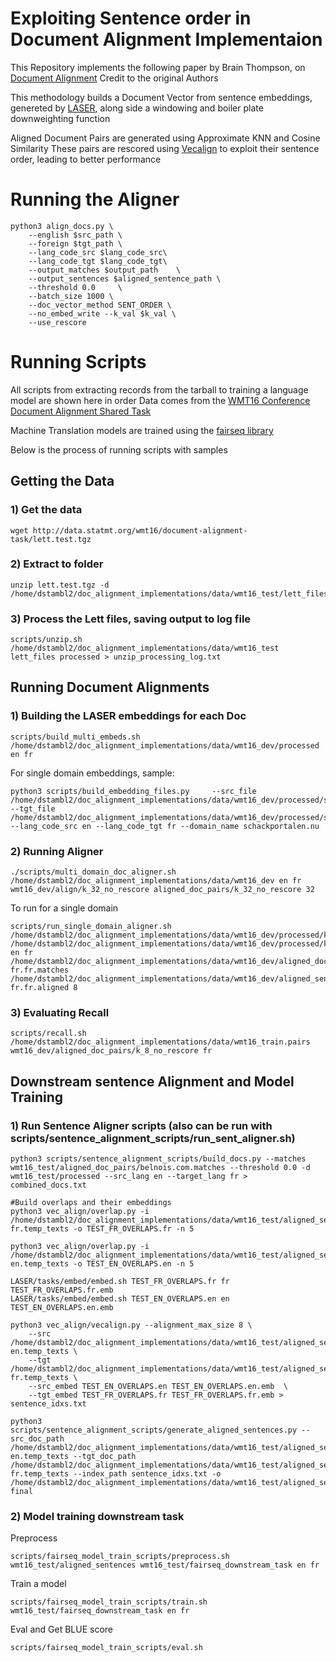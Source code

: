 # Exploiting Sentence order in Document Alignment Implementaion

This Repository implements the following paper by Brain Thompson, on [Document Alignment](https://aclanthology.org/2020.emnlp-main.483.pdf) Credit to the original Authors

This methodology builds a Document Vector from sentence embeddings, genereted by [LASER](https://github.com/facebookresearch/LASER), along side a windowing and boiler plate downweighting function

Aligned Document Pairs are generated using Approximate KNN and Cosine Similarity
These pairs are rescored using [Vecalign](https://aclanthology.org/D19-1136.pdf) to exploit their sentence order, leading to better performance

# Running the Aligner
```
python3 align_docs.py \
    --english $src_path \
    --foreign $tgt_path \
    --lang_code_src $lang_code_src\
    --lang_code_tgt $lang_code_tgt\
    --output_matches $output_path    \
    --output_sentences $aligned_sentence_path \
    --threshold 0.0     \
    --batch_size 1000 \
    --doc_vector_method SENT_ORDER \
    --no_embed_write --k_val $k_val \
    --use_rescore
```

# Running Scripts
All scripts from extracting records from the tarball
to training a language model are shown here in order
Data comes from the [WMT16 Conference Document Alignment Shared Task](https://www.statmt.org/wmt16/bilingual-task.html)

Machine Translation models are trained using the [fairseq library](https://fairseq.readthedocs.io/en/latest/index.html)

Below is the process of running scripts with samples

## Getting the Data
### 1) Get the data
```
wget http://data.statmt.org/wmt16/document-alignment-task/lett.test.tgz
```

### 2) Extract to folder
```
unzip lett.test.tgz -d /home/dstambl2/doc_alignment_implementations/data/wmt16_test/lett_files
```

### 3) Process the Lett files, saving output to log file
```
scripts/unzip.sh /home/dstambl2/doc_alignment_implementations/data/wmt16_test lett_files processed > unzip_processing_log.txt
```


## Running Document Alignments
### 1) Building the LASER embeddings for each Doc
```
scripts/build_multi_embeds.sh /home/dstambl2/doc_alignment_implementations/data/wmt16_dev/processed en fr
```

For single domain embeddings, sample:
```
python3 scripts/build_embedding_files.py     --src_file /home/dstambl2/doc_alignment_implementations/data/wmt16_dev/processed/schackportalen.nu.en.gz --tgt_file /home/dstambl2/doc_alignment_implementations/data/wmt16_dev/processed/schackportalen.nu.fr.gz   --lang_code_src en --lang_code_tgt fr --domain_name schackportalen.nu
```


### 2) Running Aligner
```
./scripts/multi_domain_doc_aligner.sh /home/dstambl2/doc_alignment_implementations/data/wmt16_dev en fr wmt16_dev/align/k_32_no_rescore aligned_doc_pairs/k_32_no_rescore 32
```

To run for a single domain

```
scripts/run_single_domain_aligner.sh         /home/dstambl2/doc_alignment_implementations/data/wmt16_dev/processed/kicktionary.de.en.gz /home/dstambl2/doc_alignment_implementations/data/wmt16_dev/processed/kicktionary.de.fr.gz en fr         /home/dstambl2/doc_alignment_implementations/data/wmt16_dev/aligned_doc_pairs/k_8_no_rescore/kicktionary.de.en-fr.fr.matches /home/dstambl2/doc_alignment_implementations/data/wmt16_dev/aligned_sentences/kicktionary.de.en-fr.fr.aligned 8
```

### 3) Evaluating Recall
```
scripts/recall.sh /home/dstambl2/doc_alignment_implementations/data/wmt16_train.pairs wmt16_dev/aligned_doc_pairs/k_8_no_rescore fr
```

## Downstream sentence Alignment and Model Training
### 1) Run Sentence Aligner scripts (also can be run with scripts/sentence_alignment_scripts/run_sent_aligner.sh)
```
python3 scripts/sentence_alignment_scripts/build_docs.py --matches wmt16_test/aligned_doc_pairs/belnois.com.matches --threshold 0.0 -d wmt16_test/processed --src_lang en --target_lang fr > combined_docs.txt
```

```
#Build overlaps and their embeddings
python3 vec_align/overlap.py -i /home/dstambl2/doc_alignment_implementations/data/wmt16_test/aligned_sentences/belnois.com-fr.temp_texts -o TEST_FR_OVERLAPS.fr -n 5
```

```
python3 vec_align/overlap.py -i /home/dstambl2/doc_alignment_implementations/data/wmt16_test/aligned_sentences/belnois.com-en.temp_texts -o TEST_EN_OVERLAPS.en -n 5
```

```
LASER/tasks/embed/embed.sh TEST_FR_OVERLAPS.fr fr TEST_FR_OVERLAPS.fr.emb
LASER/tasks/embed/embed.sh TEST_EN_OVERLAPS.en en TEST_EN_OVERLAPS.en.emb
```

```
python3 vec_align/vecalign.py --alignment_max_size 8 \
    --src /home/dstambl2/doc_alignment_implementations/data/wmt16_test/aligned_sentences/belnois.com-en.temp_texts \
    --tgt /home/dstambl2/doc_alignment_implementations/data/wmt16_test/aligned_sentences/belnois.com-fr.temp_texts \
    --src_embed TEST_EN_OVERLAPS.en TEST_EN_OVERLAPS.en.emb  \
    --tgt_embed TEST_FR_OVERLAPS.fr TEST_FR_OVERLAPS.fr.emb > sentence_idxs.txt
```

```
python3 scripts/sentence_alignment_scripts/generate_aligned_sentences.py --src_doc_path /home/dstambl2/doc_alignment_implementations/data/wmt16_test/aligned_sentences/belnois.com-en.temp_texts --tgt_doc_path /home/dstambl2/doc_alignment_implementations/data/wmt16_test/aligned_sentences/belnois.com-fr.temp_texts --index_path sentence_idxs.txt -o /home/dstambl2/doc_alignment_implementations/data/wmt16_test/aligned_sentences/belnois.com-final
```

### 2) Model training downstream task

Preprocess
```
scripts/fairseq_model_train_scripts/preprocess.sh wmt16_test/aligned_sentences wmt16_test/fairseq_downstream_task en fr
```

Train a model
```
scripts/fairseq_model_train_scripts/train.sh wmt16_test/fairseq_downstream_task en fr
```

Eval and Get BLUE score
```
scripts/fairseq_model_train_scripts/eval.sh
```


